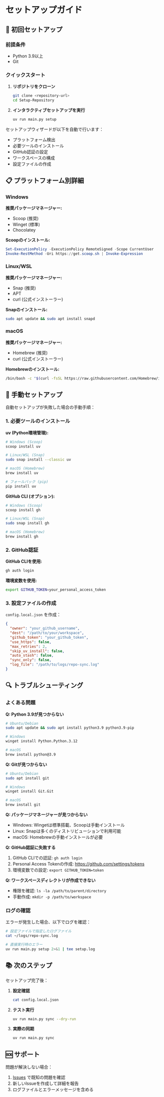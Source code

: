 # セットアップガイド

## 🚀 初回セットアップ

### 前提条件
- Python 3.9以上
- Git

### クイックスタート

1. **リポジトリをクローン**
   ```bash
   git clone <repository-url>
   cd Setup-Repository
   ```

2. **インタラクティブセットアップを実行**
   ```bash
   uv run main.py setup
   ```

セットアップウィザードが以下を自動で行います：
- プラットフォーム検出
- 必要ツールのインストール
- GitHub認証の設定
- ワークスペースの構成
- 設定ファイルの作成

## 📋 プラットフォーム別詳細

### Windows
**推奨パッケージマネージャー:**
- Scoop (推奨)
- Winget (標準)
- Chocolatey

**Scoopのインストール:**
```powershell
Set-ExecutionPolicy -ExecutionPolicy RemoteSigned -Scope CurrentUser
Invoke-RestMethod -Uri https://get.scoop.sh | Invoke-Expression
```

### Linux/WSL
**推奨パッケージマネージャー:**
- Snap (推奨)
- APT
- curl (公式インストーラー)

**Snapのインストール:**
```bash
sudo apt update && sudo apt install snapd
```

### macOS
**推奨パッケージマネージャー:**
- Homebrew (推奨)
- curl (公式インストーラー)

**Homebrewのインストール:**
```bash
/bin/bash -c "$(curl -fsSL https://raw.githubusercontent.com/Homebrew/install/HEAD/install.sh)"
```

## 🔧 手動セットアップ

自動セットアップが失敗した場合の手動手順：

### 1. 必要ツールのインストール

**uv (Python環境管理):**
```bash
# Windows (Scoop)
scoop install uv

# Linux/WSL (Snap)
sudo snap install --classic uv

# macOS (Homebrew)
brew install uv

# フォールバック (pip)
pip install uv
```

**GitHub CLI (オプション):**
```bash
# Windows (Scoop)
scoop install gh

# Linux/WSL (Snap)
sudo snap install gh

# macOS (Homebrew)
brew install gh
```

### 2. GitHub認証

**GitHub CLIを使用:**
```bash
gh auth login
```

**環境変数を使用:**
```bash
export GITHUB_TOKEN=your_personal_access_token
```

### 3. 設定ファイルの作成

`config.local.json` を作成：
```json
{
  "owner": "your_github_username",
  "dest": "/path/to/your/workspace",
  "github_token": "your_github_token",
  "use_https": false,
  "max_retries": 2,
  "skip_uv_install": false,
  "auto_stash": false,
  "sync_only": false,
  "log_file": "/path/to/logs/repo-sync.log"
}
```

## 🔍 トラブルシューティング

### よくある問題

**Q: Python 3.9が見つからない**
```bash
# Ubuntu/Debian
sudo apt update && sudo apt install python3.9 python3.9-pip

# Windows
winget install Python.Python.3.12

# macOS
brew install python@3.9
```

**Q: Gitが見つからない**
```bash
# Ubuntu/Debian
sudo apt install git

# Windows
winget install Git.Git

# macOS
brew install git
```

**Q: パッケージマネージャーが見つからない**
- Windows: Wingetは標準搭載、Scoopは手動インストール
- Linux: Snapは多くのディストリビューションで利用可能
- macOS: Homebrewの手動インストールが必要

**Q: GitHub認証に失敗する**
1. GitHub CLIでの認証: `gh auth login`
2. Personal Access Tokenの作成: https://github.com/settings/tokens
3. 環境変数での設定: `export GITHUB_TOKEN=token`

**Q: ワークスペースディレクトリが作成できない**
- 権限を確認: `ls -la /path/to/parent/directory`
- 手動作成: `mkdir -p /path/to/workspace`

### ログの確認

エラーが発生した場合、以下でログを確認：
```bash
# 設定ファイルで指定したログファイル
cat ~/logs/repo-sync.log

# 直接実行時のエラー
uv run main.py setup 2>&1 | tee setup.log
```

## 📚 次のステップ

セットアップ完了後：

1. **設定確認**
   ```bash
   cat config.local.json
   ```

2. **テスト実行**
   ```bash
   uv run main.py sync --dry-run
   ```

3. **実際の同期**
   ```bash
   uv run main.py sync
   ```

## 🆘 サポート

問題が解決しない場合：
1. [Issues](../../issues) で既知の問題を確認
2. 新しいIssueを作成して詳細を報告
3. ログファイルとエラーメッセージを含める